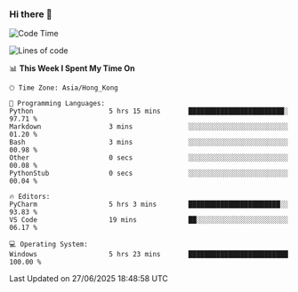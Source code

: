 ### Hi there 👋

<!--
**RoiexLee/RoiexLee** is a ✨ _special_ ✨ repository because its `README.md` (this file) appears on your GitHub profile.

Here are some ideas to get you started:

- 🔭 I’m currently working on ...
- 🌱 I’m currently learning ...
- 👯 I’m looking to collaborate on ...
- 🤔 I’m looking for help with ...
- 💬 Ask me about ...
- 📫 How to reach me: ...
- 😄 Pronouns: ...
- ⚡ Fun fact: ...
-->

<!--START_SECTION:waka-->
![Code Time](http://img.shields.io/badge/Code%20Time-1%2C179%20hrs%2045%20mins-blue)

![Lines of code](https://img.shields.io/badge/From%20Hello%20World%20I%27ve%20Written-41.6%20thousand%20lines%20of%20code-blue)

📊 **This Week I Spent My Time On** 

```text
🕑︎ Time Zone: Asia/Hong_Kong

💬 Programming Languages: 
Python                   5 hrs 15 mins       ████████████████████████░   97.71 % 
Markdown                 3 mins              ░░░░░░░░░░░░░░░░░░░░░░░░░   01.20 % 
Bash                     3 mins              ░░░░░░░░░░░░░░░░░░░░░░░░░   00.98 % 
Other                    0 secs              ░░░░░░░░░░░░░░░░░░░░░░░░░   00.08 % 
PythonStub               0 secs              ░░░░░░░░░░░░░░░░░░░░░░░░░   00.04 % 

🔥 Editors: 
PyCharm                  5 hrs 3 mins        ███████████████████████░░   93.83 % 
VS Code                  19 mins             ██░░░░░░░░░░░░░░░░░░░░░░░   06.17 % 

💻 Operating System: 
Windows                  5 hrs 23 mins       █████████████████████████   100.00 % 
```


 Last Updated on 27/06/2025 18:48:58 UTC
<!--END_SECTION:waka-->
